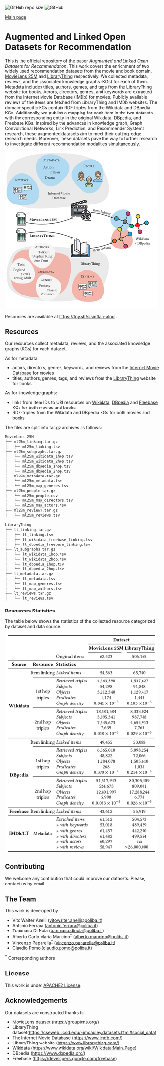 ![GitHub repo size](https://img.shields.io/github/repo-size/sisinflab/elliot) ![GitHub](https://img.shields.io/github/license/sisinflab/Augmented-and-Linked-Open-Datasets-for-Recommendation.svg)

[Main page](https://sisinflab.github.io/Augmented-and-Linked-Open-Datasets-for-Recommendation/)

# Augmented and Linked Open Datasets for Recommendation

This is the official repository of the paper *Augmented and Linked Open Datasets for Recommendation*.
This work covers the enrichment of two widely used recommendation datasets from the movie and book domain, [MovieLens 25M](https://grouplens.org/datasets/movielens/25m/) and [LibraryThing](https://cseweb.ucsd.edu/~jmcauley/datasets.html#social_data) respectively. We collected metadata, reviews, and the associated knowledge graphs (KGs) for each of them.
Metadata includes titles, authors, genres, and tags from the LibraryThing website for books. Actors, directors, genres, and keywords are extracted from the Internet Movie Database (IMDb) for movies.
Publicly available reviews of the items are fetched from LibraryThing and IMDb websites. 
The domain-specific KGs contain RDF triples from the Wikidata and DBpedia KGs.
Additionally, we publish a mapping for each item in the two datasets with the corresponding entity in the original Wikidata, DBpedia, and Freebase KGs.
Inspired by the advances in knowledge graph, Graph Convolutional Networks, Link Prediction, and Recommender Systems research, these augmented datasets aim to meet their cutting-edge research needs. Moreover, these datasets pave the way to further research to investigate different recommendation modalities simultaneously.

<p align="center">
<img src="images/resources.png" alt="drawing" width="500" />
</p>

Resources are available at https://tny.sh/sisinflab-alod . 



## Resources
Our resources collect metadata, reviews, and the associated knowledge graphs (KGs) for each dataset. 

As for metadata:
- actors, directors, genres, keywords, and reviews from the [Internet Movie Database](https://www.imdb.com/) for movies
- titles, authors, genres, tags, and reviews from the [LibraryThing](https://www.librarything.com/) website for books

As for knowledge graphs:
- links from Item IDs to URI resources on [Wikidata](https://www.wikidata.org/wiki/Wikidata:Main_Page), [DBpedia](https://www.dbpedia.org/) and [Freebase](https://developers.google.com/freebase) KGs for both movies and books
- RDF-triples from the Wikidata and DBpedia KGs for both movies and books 

The files are split into tar.gz archives as follows:
  ```shell
  MovieLens 25M
  ├── ml25m_linking.tar.gz
  │   ├── ml25m_linking.tsv   
  ├── ml25m_subgraphs.tar.gz
  │   └── ml25m_wikidata_1hop.tsv
  │   └── ml25m_wikidata_2hop.tsv
  │   └── ml25m_dbpedia_1hop.tsv
  │   └── ml25m_dbpedia_2hop.tsv
  ├── ml25m_metadata.tar.gz
  │   └── ml25m_metadata.tsv
  │   └── ml25m_map_generes.tsv
  ├── ml25m_people.tar.gz
  │   └── ml25m_people.csv
  │   └── ml25m_map_directors.tsv
  │   └── ml25m_map_actors.tsv
  ├── ml25m_reviews.tar.gz
  │   └── ml25m_reviews.tsv

  LibraryThing
  ├── lt_linking.tar.gz
  │   ├── lt_linking.tsv   
  │   ├── lt_wikidata_freebase_linking.tsv   
  │   ├── lt_dbpedia_freebase_linking.tsv   
  ├── lt_subgraphs.tar.gz
  │   └── lt_wikidata_1hop.tsv
  │   └── lt_wikidata_2hop.tsv
  │   └── lt_dbpedia_1hop.tsv
  │   └── lt_dbpedia_2hop.tsv
  ├── lt_metadata.tar.gz
  │   └── lt_metadata.tsv
  │   └── lt_map_generes.tsv
  │   └── lt_map_authors.tsv
  ├── lt_reviews.tar.gz
  │   └── lt_reviews.tsv

  ```

### Resources Statistics

The table below shows the statistics of the collected resource categorized by dataset and data source.

<p align="center">
<img src="images/stats.jpg" alt="drawing" width="500" />
</p>


## Contributing
We welcome any contibution that could improve our datasets. Please, contact us by email.

## The Team
This work is developed by
* Vito Walter Anelli (vitowalter.anelli@poliba.it)
* Antonio Ferrara (antonio.ferrara@poliba.it)
* Tommaso Di Noia (tommaso.dinoia@poliba.it)
* Alberto Carlo Maria Mancino<sup id="a1">[*](#f1)</sup> (alberto.mancino@poliba.it)
* Vincenzo Paparella<sup id="a1">[*](#f1)</sup> (vincenzo.paparella@poliba.it)
* Claudio Pomo (claudio.pomo@poliba.it)

<b id="f1"><sup>*</sup></b> Corresponding authors

## License
This work is under [APACHE2 License](./LICENSE).

## Acknowledgements
Our datasets are constructed thanks to 
- MovieLens dataset (https://grouplens.org/)
- LibraryThing dataset(https://cseweb.ucsd.edu/~jmcauley/datasets.html#social_data)
- The Internet Movie Database (https://www.imdb.com/)
- LibraryThing website (https://www.librarything.com/)
- Wikidata (https://www.wikidata.org/wiki/Wikidata:Main_Page)
- DBpedia (https://www.dbpedia.org/)
- Freebase (https://developers.google.com/freebase)
